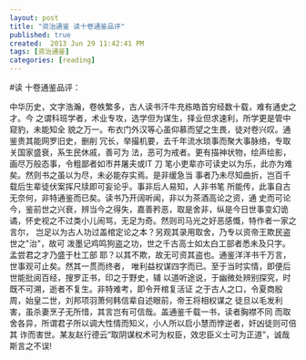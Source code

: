```yaml
---
layout: post
title: "资治通鉴 读十卷通鉴品评"
published: true
created:  2013 Jun 29 11:42:41 PM
tags: [资治通鉴]
categories: [reading]
---
```


#读 十卷通鉴品评：

中华历史，文字浩瀚，卷帙繁多，古人读书汗牛充栋皓首穷经数十载，难有通史之才。今
之谓科班学者，术业专攻，选学但为谋生，择业但求速利，所学更是管中窥豹，未能知全
貌之万一。布衣门外汉等心虽仰慕而望之生畏，徒对卷兴叹。通鉴贵其能网罗旧史，删削
冗长，举撮机要，去千年流水琐事而聚大事脉络，专取关国家盛衰，系生民休戚，善可为
法，恶可为戒者。更有描神状物，绘声绘影，画尽万般态事，令粗鄙者如市井屠夫或IT 刀
笔小吏辈亦可读史以为乐，此亦为难矣。然则书之虽以为尽，未必能存实焉。是非缓急当
事者乃未尽知曲折，岂百千载后生辈徒伏案挥尺牍即可妄论乎。事非后人易知，人非书笔
所能传，此事自古无奈何，非特通鉴而已矣。读书乃开阔听闻，非以为茶酒高论之资，通
史而可论今，鉴前世之兴衰，辨当今之得失，嘉善矜恶，取是舍非，纵是今日世事变幻诡
谲，怀史视之不过类小儿闹骂，无足为奇。然则司马光之好恶感慨，特作者一家之言尔，
岂足以为古人功过盖棺定论之本？另观其录用取舍，乃专以资帝王欺民盗世之"治"，故可
泼墨记鸡鸣狗盗之功，世之千古高士如太白工部者悉未及只字。孟尝君之才乃盛于杜工部
耶？以其不欺，故无可资其盗也。通鉴洋洋书千万言，世事观可止矣。然其一贯而终者，
唯利益权谋四字而已。至于当时实情，即便后世能批阅百经，搜罗正书，印之于野史，辅
以道听途说，于幽微处辨别探究，时既不可溯，逝者不复生。非特难考，即令开棺复活证
之于古人之口，令夏商殷周，始皇二世，刘邦项羽萧何韩信辈自述眼前，帝王将相权谋之
徒旦以毛发利害，虽杀妻烹子无所惜，其言岂有可信哉。盖通鉴千载一书，读者胸襟不同
而取舍各异，所谓君子所以调大性情而知义，小人所以启小慧而悖逆者，奸凶徒则可倍其
诈而害世。某友赵行德云“取阴谋权术可为权臣，效忠臣义士可为正道”，诚哉斯言之不误!


<!--

# 有“纯粹”的正义，公理吗？

# 高级动物


最终目的而言，正义也为利，恶也为利，人就是高级的动物而已

人类复杂发展的情感演绎出多种需求，物质利益的需求从来不曾磨灭消减过。

但同时有精神的需求，因此有人愿意抛弃利益追求精神，而有人沉迷与利益追求。因为前
者的不易，所以被一般社会鼓吹，提升到高出寻常大众的利益追求的地位。

丰富的精神，生发出多种复杂的情怀，有人愿意为情而死，为国家大众牺牲威武不屈岗位职守，信守道义承诺，贫贱不移威武不屈。
但有人就是固守眼前的物质利益，竭力追求个人财富为最高目的。但这些果然就是高级的需求满足么？凭据呢？


# 偶然和必然

历史太多的偶然性，历史虽是偶然性事件的堆积，也并非所有偶然就是偶然。

也并非是自以为是者们说的必然，偶然时间可永久改变历史。

-->


